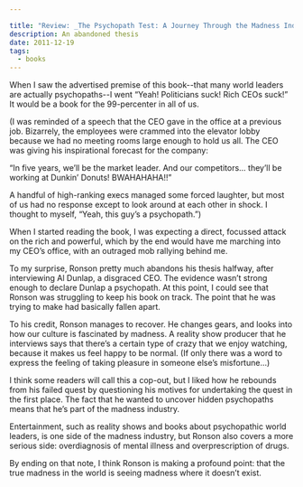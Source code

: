 ```yaml
---

title: "Review: _The Psychopath Test: A Journey Through the Madness Industry_ by Jon Ronson"
description: An abandoned thesis
date: 2011-12-19
tags:
  - books
---
```


When I saw the advertised premise of this book--that many world leaders are actually psychopaths--I went “Yeah! Politicians suck! Rich CEOs suck!” It would be a book for the 99-percenter in all of us.

(I was reminded of a speech that the CEO gave in the office at a previous job. Bizarrely, the employees were crammed into the elevator lobby because we had no meeting rooms large enough to hold us all. The CEO was giving his inspirational forecast for the company:

“In five years, we’ll be the market leader. And our competitors... they’ll be working at Dunkin’ Donuts! BWAHAHAHA!!”

A handful of high-ranking execs managed some forced laughter, but most of us had no response except to look around at each other in shock. I thought to myself, “Yeah, this guy’s a psychopath.”)

When I started reading the book, I was expecting a direct, focussed attack on the rich and powerful, which by the end would have me marching into my CEO’s office, with an outraged mob rallying behind me.

To my surprise, Ronson pretty much abandons his thesis halfway, after interviewing Al Dunlap, a disgraced CEO. The evidence wasn’t strong enough to declare Dunlap a psychopath. At this point, I could see that Ronson was struggling to keep his book on track. The point that he was trying to make had basically fallen apart.

To his credit, Ronson manages to recover. He changes gears, and looks into how our culture is fascinated by madness. A reality show producer that he interviews says that there’s a certain type of crazy that we enjoy watching, because it makes us feel happy to be normal. (If only there was a word to express the feeling of taking pleasure in someone else’s misfortune...)

I think some readers will call this a cop-out, but I liked how he rebounds from his failed quest by questioning his motives for undertaking the quest in the first place. The fact that he wanted to uncover hidden psychopaths means that he’s part of the madness industry.

Entertainment, such as reality shows and books about psychopathic world leaders, is one side of the madness industry, but Ronson also covers a more serious side: overdiagnosis of mental illness and overprescription of drugs.

By ending on that note, I think Ronson is making a profound point: that the true madness in the world is seeing madness where it doesn’t exist.
